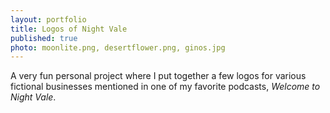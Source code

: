 ```yaml
---
layout: portfolio
title: Logos of Night Vale
published: true
photo: moonlite.png, desertflower.png, ginos.jpg
---
```


A very fun personal project where I put together a few logos for various fictional businesses mentioned in one of my favorite podcasts, _Welcome to Night Vale_.
